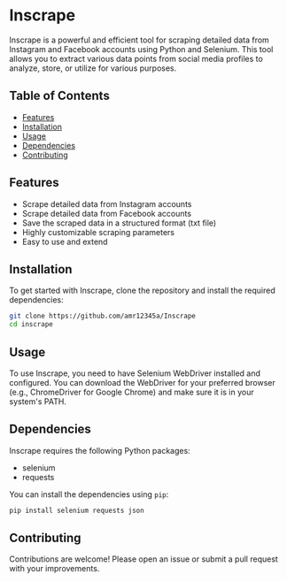 
# Inscrape

Inscrape is a powerful and efficient tool for scraping detailed data from Instagram and Facebook accounts using Python and Selenium. This tool allows you to extract various data points from social media profiles to analyze, store, or utilize for various purposes.

## Table of Contents
- [Features](#features)
- [Installation](#installation)
- [Usage](#usage)
- [Dependencies](#dependencies)
- [Contributing](#contributing)

## Features #

- Scrape detailed data from Instagram accounts
- Scrape detailed data from Facebook accounts
- Save the scraped data in a structured format (txt file)
- Highly customizable scraping parameters
- Easy to use and extend

## Installation

To get started with Inscrape, clone the repository and install the required dependencies:

```bash
git clone https://github.com/amr12345a/Inscrape
cd inscrape
```

## Usage

To use Inscrape, you need to have Selenium WebDriver installed and configured. You can download the WebDriver for your preferred browser (e.g., ChromeDriver for Google Chrome) and make sure it is in your system's PATH.

## Dependencies

Inscrape requires the following Python packages:

- selenium
- requests

You can install the dependencies using `pip`:

```bash
pip install selenium requests json
```

## Contributing

Contributions are welcome! Please open an issue or submit a pull request with your improvements.
